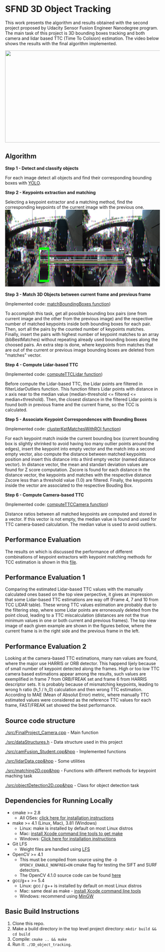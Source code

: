 # SFND 3D Object Tracking

This work presents the algorithm and results obtained with the second project proposed by Udacity Sensor Fusion Engineer Nanodegree program. The main task of this project is 3D bounding boxes tracking and both camera and lidar based TTC (Time To Colision) estimation. The video below shows the results with the final algorithm implemented.

<img src="media/results.gif" width="779" height="300" />

## Algorithm

**Step 1 - Detect and classify objects**

For each image detect all objects and find their corresponding bounding boxes with [YOLO](https://arxiv.org/pdf/1506.02640v5.pdf).

**Step 2 - Keypoints extraction and matching**

Selecting a keypoint extractor and a matching method, find the corresponding keypoints of the current image with the previous one. 
<img src="media/matching.jpg" width="1000" height="250" />

**Step 3 - Match 3D Objects between current frame and previous frame** 

(Implemented code: [matchBoundingBoxes function](src/camFusion_Student.cpp))

To accomplish this task, get all possible bounding box pairs (one from current image and the other from the
previous image) and the respective number of matched keypoints inside both bounding boxes for each
pair. Then, sort all the pairs by the counted number of keypoints matches. Finally, insert the pairs with
highest number of keypoint matches to an array (bbBestMatches) without repeating already used bounding boxes
along the choosed pairs. An extra step is done, where keypoints from matches that are out of the current
or previous image bounding boxes are deleted from "matches" vector.

**Step 4 - Compute Lidar-based TTC**

(Implemented code: [computeTTCLidar function](src/camFusion_Student.cpp))

Before compute the Lidar-based TTC, the Lidar points are filtered in filterLidarOutliers function. This
function filters Lidar points with distance in x axis near to the median value (median-threshold <=
filtered <= median+threshold). Then, the closest distance in the filtered Lidar points is found both in
previous frame and the current frame, so the TCC is calculated.

**Step 5 - Associate Keypoint Correspondences with Bounding Boxes**

(Implemented code: [clusterKptMatchesWithROI function](src/camFusion_Student.cpp))

For each keypoint match inside the current bounding box (current bounding box is slightly
shrinked to avoid having too many outlier points around the edges), insert the keypoint into empty
vector and the match into a second empty vector, also compute the distance between matched keypoints
position and insert this distance into a third empty vector (named distance vector). In distance vector, the
mean and standart deviation values are found for Z score computation. Zscore is found for each
distance in the distance vector, the keypoints and matches with the respective distance Zscore less than
a threshold value (1.0) are filtered. Finally, the keypoints inside the vector are associated to the
respective Bouding Box.

**Step 6 - Compute Camera-based TTC**

(Implemented code: [computeTTCCamera function](src/camFusion_Student.cpp))

Distance ratios between all matched keypoints are computed and stored in a vector. If this vector is not
empty, the median value is found and used for TTC camera-based calculation. The median value is
used to avoid outliers.

## Performance Evaluation

The results on which is discussed the performance of different combinations of keypoint extractors with keypoint matching methods for TCC estimation is shown in this [file](media/tables.pdf).

## Performance Evaluation 1

Comparing the estimated Lidar-based TTC values with the manually calculated ones based on the top
view perpective, it gives an impression that some Lidar-based TTC estimations are way off (Frame 4, 7
and 10 from TCC LIDAR table). These wrong TTC values estimation are probably due to the filtering
step, where some Lidar points are erroneously deleted from the point cloud, leading to a TTC
miscalculation (distances are not the true minimum values in one or both current and previous frames).
The top view image of each given example are shown in the figures bellow, where the current frame is
in the right side and the previous frame in the left.

## Performance Evaluation 2

Looking at the camera-based TTC estimations, many nan values are found, where the major use
HARRIS or ORB detector. This happend lijely because of small number of keypoint detected along the
frames. High or too low TTC camera based estimations appear among the results, such values are
exemplified in frame 7 from ORB/FREAK set and frame 6 from HARRIS descriptor sets. It is probably
because of mismatching keypoints, leading to wrong h ratio (h_1 / h_0) calculation and then wrong
TTC estimation. According to MAE (Mean of Absolut Error) metric, where manually TTC estimated
values were considered as the reference TTC values for each frame, FAST/FREAK set showed the best
performance.

## Source code structure

[./src/FinalProject_Camera.cpp](https://github.com/Marconefs/SFND_3D_Object_Tracking/src/FinalProject_Camera.cpp) - Main function

[./src/dataStructures.h](https://github.com/Marconefs/SFND_3D_Object_Tracking/src/dataStructures.h) - Data structure used in this project

[./src/camFusion_Student.cpp&hpp](https://github.com/Marconefs/SFND_3D_Object_Tracking/src/camFusion_Student.cpp) - Implemented functions

[./src/lidarData.cpp&hpp](https://github.com/Marconefs/SFND_3D_Object_Tracking/src/lidarData.cpp) - Some utilities

[./src/matching2D.cpp&hpp](https://github.com/Marconefs/SFND_3D_Object_Tracking/src/matching2D.cpp) - Functions with different methods for keypoint maching task

[./src/objectDetection2D.cpp&hpp](https://github.com/Marconefs/SFND_3D_Object_Tracking/src/objectDetection2D.cpp) - Class for object detection task

## Dependencies for Running Locally
* cmake >= 2.8
  * All OSes: [click here for installation instructions](https://cmake.org/install/)
* make >= 4.1 (Linux, Mac), 3.81 (Windows)
  * Linux: make is installed by default on most Linux distros
  * Mac: [install Xcode command line tools to get make](https://developer.apple.com/xcode/features/)
  * Windows: [Click here for installation instructions](http://gnuwin32.sourceforge.net/packages/make.htm)
* Git LFS
  * Weight files are handled using [LFS](https://git-lfs.github.com/)
* OpenCV >= 4.1
  * This must be compiled from source using the `-D OPENCV_ENABLE_NONFREE=ON` cmake flag for testing the SIFT and SURF detectors.
  * The OpenCV 4.1.0 source code can be found [here](https://github.com/opencv/opencv/tree/4.1.0)
* gcc/g++ >= 5.4
  * Linux: gcc / g++ is installed by default on most Linux distros
  * Mac: same deal as make - [install Xcode command line tools](https://developer.apple.com/xcode/features/)
  * Windows: recommend using [MinGW](http://www.mingw.org/)

## Basic Build Instructions

1. Clone this repo.
2. Make a build directory in the top level project directory: `mkdir build && cd build`
3. Compile: `cmake .. && make`
4. Run it: `./3D_object_tracking`.
